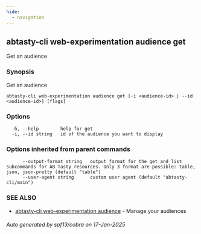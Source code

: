 ```yaml
---
hide:
  - navigation
---
```

## abtasty-cli web-experimentation audience get

Get an audience

### Synopsis

Get an audience

```
abtasty-cli web-experimentation audience get [-i <audience-id> | --id <audience-id>] [flags]
```

### Options

```
  -h, --help        help for get
  -i, --id string   id of the audience you want to display
```

### Options inherited from parent commands

```
      --output-format string   output format for the get and list subcommands for AB Tasty resources. Only 3 format are possible: table, json, json-pretty (default "table")
      --user-agent string      custom user agent (default "abtasty-cli/main")
```

### SEE ALSO

* [abtasty-cli web-experimentation audience](abtasty-cli_web-experimentation_audience.md)	 - Manage your audiences

###### Auto generated by spf13/cobra on 17-Jan-2025
